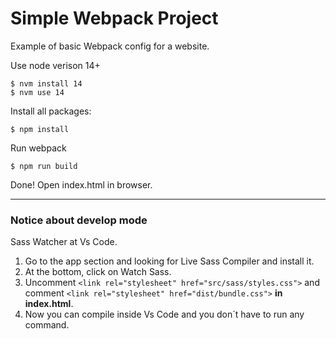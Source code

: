 # Simple Webpack Project
Example of basic Webpack config for a website.

Use node verison 14+
```
$ nvm install 14
$ nvm use 14
```

Install all packages:
```
$ npm install
```

Run webpack
```
$ npm run build
```

Done! Open index.html in browser.

----

### Notice about develop mode
Sass Watcher at Vs Code.
1. Go to the app section and looking for Live Sass Compiler and install it.
2. At the bottom, click on Watch Sass.
3. Uncomment `<link rel="stylesheet" href="src/sass/styles.css">` and comment `<link rel="stylesheet" href="dist/bundle.css">` **in index.html**.
4. Now you can compile inside Vs Code and you don´t have to run any command.
